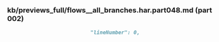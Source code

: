 ### kb/previews_full/flows__all_branches.har.part048.md (part 002)

```md
                           "lineNumber": 0,
  
```

```
